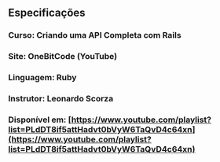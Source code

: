 ## Especificações
### Curso: Criando uma API Completa com Rails
### Site: OneBitCode (YouTube)
### Linguagem: Ruby
### Instrutor: Leonardo Scorza
### Disponível em: [https://www.youtube.com/playlist?list=PLdDT8if5attHadvt0bVyW6TaQvD4c64xn](https://www.youtube.com/playlist?list=PLdDT8if5attHadvt0bVyW6TaQvD4c64xn)